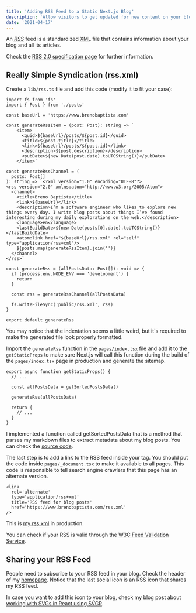 ```yaml
---
title: 'Adding RSS Feed to a Static Next.js Blog'
description: 'Allow visitors to get updated for new content on your blog.'
date: '2021-04-17'
---
```


An <dfn><abbr title="Really Simple Syndication">RSS</abbr></dfn> feed is a standardized <abbr title="eXtensible Markup Language">XML</abbr> file that contains information about your blog and all its articles.

Check the [RSS 2.0 specification page](https://validator.w3.org/feed/docs/rss2.html) for further information.

## Really Simple Syndication (rss.xml)

Create a `lib/rss.ts` file and add this code (modify it to fit your case):

```tsx[class="line-numbers"]
import fs from 'fs'
import { Post } from './posts'

const baseUrl = 'https://www.brenobaptista.com'

const generateRssItem = (post: Post): string => `
    <item>
      <guid>${baseUrl}/posts/${post.id}</guid>
      <title>${post.title}</title>
      <link>${baseUrl}/posts/${post.id}</link>
      <description>${post.description}</description>
      <pubDate>${new Date(post.date).toUTCString()}</pubDate>
    </item>`

const generateRssChannel = (
  posts: Post[]
): string => `<?xml version="1.0" encoding="UTF-8"?>
<rss version="2.0" xmlns:atom="http://www.w3.org/2005/Atom">
  <channel>
    <title>Breno Baptista</title>
    <link>${baseUrl}</link>
    <description>I’m a software engineer who likes to explore new things every day. I write blog posts about things I’ve found interesting during my daily explorations on the web.</description>
    <language>en</language>
    <lastBuildDate>${new Date(posts[0].date).toUTCString()}</lastBuildDate>
    <atom:link href="${baseUrl}/rss.xml" rel="self" type="application/rss+xml"/>
    ${posts.map(generateRssItem).join('')}
  </channel>
</rss>`

const generateRss = (allPostsData: Post[]): void => {
  if (process.env.NODE_ENV === 'development') {
    return
  }

  const rss = generateRssChannel(allPostsData)

  fs.writeFileSync('public/rss.xml', rss)
}

export default generateRss
```

You may notice that the indentation seems a little weird, but it's required to make the generated file look properly formatted.

Import the `generateRss` function in the `pages/index.tsx` file and add it to the `getStaticProps` to make sure Next.js will call this function during the build of the `pages/index.tsx` page in production and generate the sitemap.

```tsx[class="line-numbers"]
export async function getStaticProps() {
  // ...

  const allPostsData = getSortedPostsData()

  generateRss(allPostsData)

  return {
    // ...
  }
}
```

I implemented a function called getSortedPostsData that is a method that parses my markdown files to extract metadata about my blog posts. You can check the [source code](https://github.com/brenobaptista/blog/blob/main/src/lib/posts.ts).

The last step is to add a link to the RSS feed inside your <head> tag. You should put the code inside `pages/_document.tsx` to make it available to all pages. This code is responsible to tell search engine crawlers that this page has an alternate version.

```tsx[class="line-numbers"]
<link
  rel='alternate'
  type='application/rss+xml'
  title='RSS feed for blog posts'
  href='https://www.brenobaptista.com/rss.xml'
/>
```

This is [my rss.xml](https://www.brenobaptista.com/rss.xml) in production.

You can check if your RSS is valid through the [W3C Feed Validation Service](https://validator.w3.org/feed/).

## Sharing your RSS Feed

People need to subscribe to your RSS feed in your blog. Check the header of my [homepage](/). Notice that the last social icon is an RSS icon that shares my RSS feed.

In case you want to add this icon to your blog, check my blog post about [working with SVGs in React using SVGR](/posts/working-with-svgs-in-react-using-svgr).
